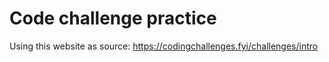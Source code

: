 # Code challenge practice

Using this website as source: https://codingchallenges.fyi/challenges/intro
